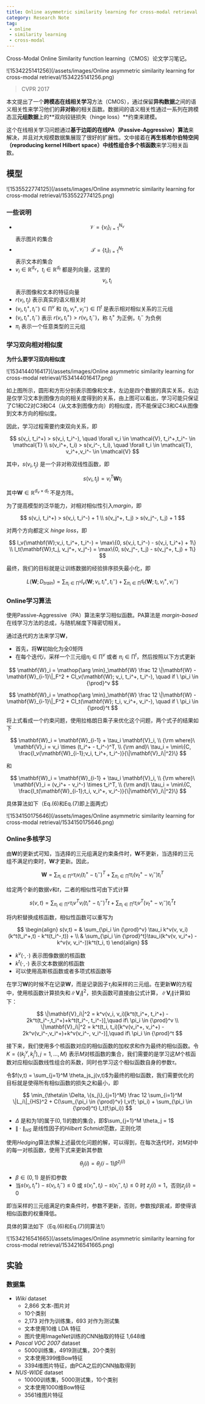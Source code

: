```yaml
---
title: Online asymmetric similarity learning for cross-modal retrieval
category: Research Note
tag:
 - online
 - similarity learning
 - cross-modal
---
```


Cross-Modal Online Similarity function learning（CMOS）论文学习笔记。

![1534225141256](/assets/images/Online asymmetric similarity learning for cross-modal retrieval/1534225141256.png)

> CVPR 2017

本文提出了一个**跨模态在线相关学习**方法（CMOS），通过保留**异构数据**之间的语义相关性来学习他们的**非对称**的相关函数。数据间的语义相关性通过一系列在跨模态**三元组数据**上的**双向铰链损失（hinge loss）**约束来建模。

这个在线相关学习问题通过**基于边距的在线PA（Passive-Aggressive）算法**来解决，并且对大规模数据集展现了很好的扩展性。文中接着在**再生核希尔伯特空间（reproducing kernel Hilbert space）**中线性组合多个**核函数**来学习相关函数。

## 模型

![1535522774125](/assets/images/Online asymmetric similarity learning for cross-modal retrieval/1535522774125.png)

### 一些说明

- $$\mathcal{V} = \{v_i\}_{i=1}^{N_v}$$ 表示图片的集合
- $$\mathcal{T} = \{t_i\}_{i=1}^{N_t}$$ 表示文本的集合
- $v_i \in \mathbb{R}^{d_v}$，$t_i \in \mathbb{R}^{d_t}$ 都是列向量，这里的 $$v_i, t_i$$ 表示图像和文本的特征向量
- $r(v_i,t_j)$ 表示真实的语义相关对
- $(v_i, t_i^+, t_i^-) \in \prod^v$ 和 $(t_i, v_i^+, v_i^-) \in \prod^t$ 是表示相对相似关系的三元组
- $(v_i, t_i^+, t_i^-)$ 表示 $r(v_i, t_i^+) > r(v_i, t_i^-)$，称 $t_i^+$ 为正例，$t_i^-$ 为负例
- $\pi_i$ 表示一个任意类型的三元组

### 学习双向相对相似度

**为什么要学习双向相似度**

![1534144016417](/assets/images/Online asymmetric similarity learning for cross-modal retrieval/1534144016417.png)

如上图所示，圆形和方形分别表示图像和文本，左边是四个数据的真实关系，右边是仅学习文本到图像方向的相关度得到的关系，由上图可以看出，学习可能只保证了C1和C2对C3和C4（从文本到图像方向）的相似度，而不能保证C3和C4从图像到文本方向的相似度。

因此，学习过程需要约束双向关系，即

$$
s(v_i, t_i^+) > s(v_i, t_i^-), \quad \forall v_i \in \mathcal{V}, t_i^+,t_i^- \in \mathcal{T} \\
s(v_i^+, t_i) > s(v_i^-, t_i), \quad \forall t_i \in \mathcal{T}, v_i^+,v_i^- \in \mathcal{V}
$$

其中，$s(v_i, t_j)$ 是一个非对称双线性函数，即

$$
s(v_i, t_j) = v_i^T\mathbf{W}t_j
$$

其中$\mathbf{W} \in \mathbb{R}^{d_v \times d_t}$ 不是方阵。

为了提高模型的泛华能力，对相对相似性引入*margin*，即

$$
s(v_i, t_i^+) > s(v_i, t_i^-) + 1 \\
s(v_j^+, t_j) > s(v_j^-, t_j) + 1
$$

对两个方向都定义 *hinge loss*，即

$$
l_v(\mathbf{W};v_i, t_i^+, t_i^-) = \max\{0, s(v_i, t_i^-) - s(v_i, t_i^+) + 1\} \\
l_t(\mathbf{W};t_j, v_j^+, v_j^-) = \max\{0, s(v_j^-, t_j) - s(v_j^+, t_j) + 1\}
$$

最终，我们的目标就是让训练数据的经验排序损失最小化，即

$$
L(\mathbf{W};D_{train}) = \sum_{\pi_i\in \prod^v} l_v(\mathbf{W};v_i,t_i^+, t_i^-) + \sum_{\pi_i \in \prod^t} l_t(\mathbf{W};t_i, v_i^+, v_i^-)
$$

### Online学习算法

使用Passive-Aggressive（PA）算法来学习相似函数。PA算法是 *margin-based* 在线学习方法的总成，与随机梯度下降密切相关。

通过迭代的方法来学习$\mathbf{W}$，

* 首先，将$\mathbf{W}$初始化为全0矩阵
* 在每个迭代$i$，采样一个三元组$\pi_i \in \prod^v$ 或者 $\pi_i \in \prod^t$，然后按照以下方式更新

$$
\mathbf{W}_i = \mathop{\arg \min}_\mathbf{W} \frac 12 \|\mathbf{W} - \mathbf{W}_{i-1}\|_F^2 + Cl_v(\mathbf{W}; v_i, t_i^+, t_i^-), \quad if \ \pi_i \in {\prod}^v
$$

$$
\mathbf{W}_i = \mathop{\arg \min}_\mathbf{W} \frac 12 \|\mathbf{W} - \mathbf{W}_{i-1}\|_F^2 + Cl_t(\mathbf{W}; t_i, v_i^+, v_i^-), \quad if \ \pi_i \in {\prod}^t
$$

将上式看成一个约束问题，使用拉格朗日乘子来优化这个问题，两个式子的结果如下

$$
\mathbf{W}_i = \mathbf{W}_{i-1} + \tau_i \mathbf{V}_i, \\
{\rm where}\ \mathbf{V}_i = v_i \times (t_i^+ - t_i^-)^T, \\
{\rm and}\ \tau_i = \min\{C, \frac{l_v(\mathbf{W}_{i-1};v_i, t_i^+, t_i^-)}{\|\mathbf{V}_i\|^2}\}
$$

和

$$
\mathbf{W}_i = \mathbf{W}_{i-1} + \tau_i \mathbf{V}_i, \\
{\rm where}\ \mathbf{V}_i = (v_i^+ - v_i^-) \times t_i^T, \\
{\rm and}\ \tau_i = \min\{C, \frac{l_t(\mathbf{W}_{i-1};t_i, v_i^+, v_i^-)}{\|\mathbf{V}_i\|^2}\}
$$

具体算法如下（Eq.(6)和Eq.(7)即上面两式）

![1534150175646](/assets/images/Online asymmetric similarity learning for cross-modal retrieval/1534150175646.png)

### Online多核学习

由$\mathbf{W}$的更新式可知，当选择的三元组满足约束条件时，$\mathbf{W}$不更新，当选择的三元组不满足约束时，$\mathbf{W}$才更新。因此，

$$
\mathbf{W} = \sum_{\pi_i \in {\prod}^v} \tau_i v_i (t_i^+ - t_i^-)^T + \sum_{\pi_i \in {\prod}^t}\tau_i(v_t^+ - v_i^-)t_i^T
$$

给定两个新的数据$v$和$t$，二者的相似性可由下式计算

$$
s(v,t) = \sum_{\pi_i \in {\prod}^v} \tau_i v^T v_i (t_i^+ - t_i^-)^T t + \sum_{\pi_i \in {\prod}^t}\tau_i v^T(v_t^+ - v_i^-)t_i^Tt
$$

将内积替换成核函数，相似性函数可以重写为

$$
\begin{align}
s(v,t) = & \sum_{\pi_i \in {\prod}^v} \tau_i k^v(v, v_i)(k^t(t_i^+,t) - k^t(t_i^-,t)) + \\
& \sum_{\pi_i \in {\prod}^t}\tau_i(k^v(v, v_i^+) - k^v(v, v_i^-))k^t(t_i, t)
\end{align}
$$

* $k^v(\cdot, \cdot)$ 表示图像数据的核函数
* $k^t(\cdot, \cdot)$ 表示文本数据的核函数
* 可以使用高斯核函数或者多项式核函数等

在学习$\mathbf{W}$的时候不在记录$\mathbf{W}$，而是记录因子$\tau_i$和采样的三元组。在更新$\mathbf{W}$的方程中，使用核函数计算损失和$\|\mathbf{V}_i\|^2$，损失函数可直接由公式计算，$\|\mathbf{V}_i\|$计算如下：

$$
\|\mathbf{V}_i\|^2 = k^v(v_i, v_i)[k^t(t_i^+, t_i^+) - 2k^t(t_i^-,t_i^+)+k^t(t_i^-, t_i^-)],\quad if\ \pi_i \in {\prod}^v \\
\|\mathbf{V}_i\|^2 = k^t(t_i, t_i)[k^v(v_i^+, v_i^+) - 2k^v(v_i^-,v_i^+)+k^v(v_i^-, v_i^-)],\quad if\ \pi_i \in {\prod}^t
$$

接下来，我们使用多个核函数对应的相似函数的加权求和作为最终的相似函数。令$K = \{(k_j^v, k_j^t), j = 1,...,M\}$ 表示$M$对核函数的集合，我们需要的是学习这$M$个核函数对应相似函数线性组合的系数，同时也学习这个相似函数自身的参数$\tau$。

令$f(v,t) = \sum_{j=1}^M \theta_js_j(v,t)$为最终的相似函数，我们需要优化的目标就是使得所有相似函数的损失之和最小，即

$$
\min_{\theta\in \Delta, \{s_j\}_{j=1}^M} \frac 12 \sum_{i=1}^M \|L_i\|_{HS}^2 + C(\sum_{\pi_i \in {\prod}^v} l_v(f; \pi_i) + \sum_{\pi_i \in {\prod}^t} l_t(f;\pi_i))
$$

* $\Delta$ 是和为1的属于$(0,1)$的数的集合，即$\sum_{j=1}^M \theta_j = 1$
* $\|\cdot\|_{HS}$ 是线性因子的*Hilbert Schmidt*范数，正则化项

使用*Hedging*算法求解上述最优化问题的解，可以得到，在每次迭代时，对$M$对中的每一对核函数，使用下式来更新其参数

$$
\theta_j(i) = \theta_j(i-1)\beta^{z_j(i)}
$$

* $\beta \in (0, 1)$ 是折扣参数
* 当$s(v_i,t_i^+) - s(v_i,t_i^-) \le 0$ 或 $s(v_i^+, t_i) - s(v_i^-, t_i) \le 0$ 时 $z_j(i) = 1$，否则$z_j(i) = 0$

即当采样的三元组满足约束条件时，参数不更新，否则，参数按$\beta$衰减，即使得该相似函数的权重降低。

具体的算法如下（Eq.(6)和Eq.(7)同算法1）

![1534216541665](/assets/images/Online asymmetric similarity learning for cross-modal retrieval/1534216541665.png)

## 实验

### 数据集

* *Wiki* dataset
  * 2,866 文本-图片对
  * 10个类别
  * 2,173 对作为训练集，693 对作为测试集
  * 文本使用10维 LDA 特征
  * 图片使用ImageNet训练的CNN抽取的特征 1,648维
* *Pascal VOC 2007* dataset
  * 5000训练集，4919测试集，20个类别
  * 文本使用399维Bow特征
  * 3394维图片特征，由PCA之后的CNN抽取得到
* *NUS-WIDE* dataset
  * 10000训练集，5000测试集，10个类别
  * 文本使用1000维Bow特征
  * 3561维图片特征